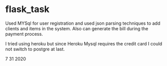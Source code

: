 # flask_task 

Used MYSql for user registration and used json parsing techniques to add clients and items in the system. Also can generate the bill during the payment process.

I tried using heroku but since Heroku Mysql requires the credit card I could not switch to postgre at last. 

7 31 2020

